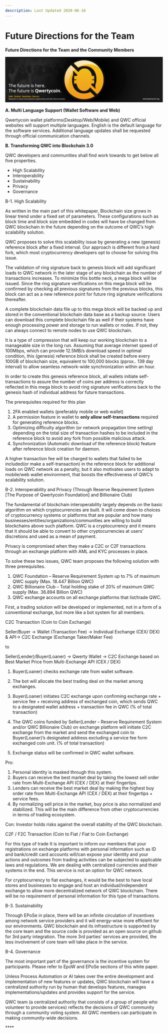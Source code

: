 ```yaml
---
description: Last Updated 2020-06-16
---
```


# Future Directions for the Team

**Future Directions for the Team and the Community Members**

![](.gitbook/assets/top-2.png)

**A. Multi Language Support \(Wallet Software and Web\)**

Qwertycoin wallet platforms\(Desktop/Web/Mobile\) and QWC official websites will support multiple languages. English is the default language for the software services. Additional language updates shall be requested through official communication channels.

**B. Transforming QWC into Blockchain 3.0**

QWC developers and communities shall find work towards to get below all five properties.

* High Scalability
* Interoperability
* Sustainability
* Privacy
* Governance

B-1. High Scalability

As written in the main part of this whitepaper, Blockchain size grows in linear trend under a fixed set of parameters. These configurations such as block time and block size embedded in codes will have be changed from QWC blockchain in the future depending on the outcome of QWC’s high scalability solution.

QWC proposes to solve this scalability issue by generating a new \(genesis\) reference block after a fixed interval. Our approach is different from a hard fork, which most cryptocurrency developers opt to choose for solving this issue.

The validation of ring signature back to genesis block will add significant loads to QWC network in the later stage of any blockchain as the number of transactions increases. To minimize this bottle neck, a mega block will be issued. Since the ring signature verifications on this mega block will be confirmed by checking all previous signatures from the previous blocks, this block can act as a new reference point for future ring signature verifications thereafter.

A complete blockchain data file up to this mega block will be backed up and stored in the conventional blockchain data base as a backup source. Users can download this complete blockchain file as well if their systems have enough processing power and storage to run wallets or nodes. If not, they can always connect to remote nodes to use QWC blockchain.

It is a type of compression that will keep our working blockchain to a manageable size in the long run. Assuming that average internet speed of 100Mbps, which can provide 12.5MB/s download speed in optimal condition, this \(genesis\) reference block shall be created before every 100GB of blockchain size, equivalent to 100,000 blocks \(pprox.. 139 day interval\) to allow seamless network-wide synchronization within an hour.

In order to create this genesis reference block, all wallets initiate self-transactions to assure the number of coins per address is correctly reflected in this mega block to avoid ring signature verifications back to the genesis hash of individual address for future transactions.

The prerequisites required for this plan

1. 2FA enabled wallets \(preferably mobile or web wallet\)
2. A permission feature in wallet to **only allow self-transactions** required for generating reference blocks.
3. Optimizing difficulty algorithm \(or network propagation time setting\) depending on the total size of transaction hashes to be included in the reference block to avoid any fork from possible malicious attack.
4. Synchronization \(Automatic download of the reference block\) feature after reference block creation for daemon.

A higher transaction fee will be charged to wallets that failed to be included\(or make a self-transaction\) in the reference block for additional loads on QWC network as a penalty, but it also motivates users to adapt to mobile/web wallet environment, that boosts the effectiveness of QWC’s scalability solution.

B-2. Interoperability and Privacy \(Through Reserve Requirement System \[The Purpose of Qwertycoin Foundation\] and Billionaire Club\)

The fundamental of blockchain interoperability largely depends on the basic algorithm on which cryptocurrencies are built. It will come down to choices of cryptocurrency systems or platforms that are popular and how many businesses/entities/organizations/communities are willing to build blockchains above such platform. QWC is a cryptocurrency and it means that it should be able to convert to other cryptocurrencies at users’ discretions and used as a mean of payment.

Privacy is compromised when they make a C2C or C2F transactions through an exchange platform with AML and KYC processes in place.

To solve these two issues, QWC team proposes the following solution with three prerequisites.

1. QWC Foundation – Reserve Requirement System up to 7% of maximum QWC supply \(Max. 18.447 Billion QWC\)
2. QWC Billionaire Club – Total holding stake of 20% of maximum QWC supply \(Max. 36.894 Billion QWC\)
3. QWC exchange accounts on all exchange platforms that list/trade QWC.

First, a trading solution will be developed or implemented, not in a form of a conventional exchange, but more like a bot system for all members.

C2C Transaction \(Coin to Coin Exchange\)

Seller/Buyer -&gt; Wallet \(Transaction Fee\) -&gt; Individual Exchange \(CEX/ DEX\) & API-&gt; C2C Exchange \(Exchange Taker/Maker Fee\)

to

Seller\(Lender\)/Buyer\(Loaner\) -&gt; Qwerty Wallet -&gt; C2C Exchange based on Best Market Price from Multi-Exchange API \(CEX / DEX\)

1. Buyer\(Loaner\) checks exchange rate from wallet software.

2. The bot will allocate the best trading deal on the market among exchanges.

3. Buyer\(Loaner\) initiates C2C exchange upon confirming exchange rate + service fee + receiving address of exchanged coin, which sends QWC to a designated wallet address + transaction fee in QWC \(% of total transaction\)

4. The QWC coins funded by Seller\(Lender – Reserve Requirement System and/or QWC Billionaire Club\) on exchange platform will initiate C2C exchange from the market and send the exchanged coin to Buyer\(Loaner\)’s designated address excluding a service fee form exchanged coin unit. \(% of total transaction\)

5. Exchange status will be confirmed in QWC wallet software.

Pro:  
1. Personal identity is masked through this system.  
2. Buyers can receive the best market deal by taking the lowest sell order rate from Multi-Exchange API \(CEX / DEX\) at their fingertips.  
3. Lenders can receive the best market deal by making the highest buy order rate from Multi-Exchange API \(CEX / DEX\) at their fingertips + service fees.  
4. By normalizing sell price in the market, buy price is also normalized and stabilized. This will be the main difference from other cryptocurrencies in terms of trading ecosystem.

Con: Investor holds risks against the overall stability of the QWC blockchain.

C2F / F2C Transaction \(Coin to Fiat / Fiat to Coin Exchange\)

For this type of trade It is important to inform our members that your registrations on exchange platforms with personal information such as ID and bank/credit card accounts will/can expose your identity and your actions and outcomes from trading activities can be subjected to applicable laws and regulations. We are dealing with centralized currencies and their systems in the end. This service is not an option for QWC network.

For cryptocurrency to fiat exchanges, it would be the best to have local stores and businesses to engage and host an individual/independent exchange to allow more decentralized network of QWC blockchain. There will be no requirement of personal information for this type of transactions.

B-3. Sustainability

Through EPoSe in place, there will be an infinite circulation of incentives among network service providers and it will energy-wise more efficient for our environments. QWC blockchain and its infrastructure is supported by the core team and the source code is provided as an open source on github for 3rd party integration. The more 3rd parties’ services are provided, the less involvement of core team will take place in the service.

B-4. Governance

The most important part of the governance is the incentive system for participants. Please refer to EpoW and EPoSe sections of this white paper.

Unless Process Automation or AI takes over the entire development and implementation of new features or updates, QWC blockchain will have a centralized authority run by human that develops features, manages implementations/updates and provides support for the service.

QWC team \(a centralized authority that consists of a group of people who volunteer to provide services\) reflects the decisions of QWC community through a community voting system. All QWC members can participate in making community-wide decisions.

\*\*\*\*

